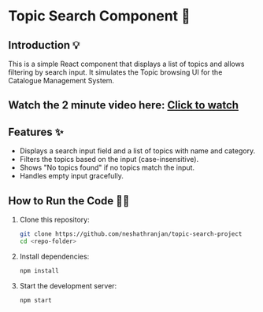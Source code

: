 # Topic Search Component 🚀

## Introduction 💡
This is a simple React component that displays a list of topics and allows filtering by search input. It simulates the Topic browsing UI for the Catalogue Management System.
## Watch the 2 minute video here: [Click to watch](https://youtu.be/2sVuapjIOIw)
## Features ✨
- Displays a search input field and a list of topics with name and category.
- Filters the topics based on the input (case-insensitive).
- Shows "No topics found" if no topics match the input.
- Handles empty input gracefully.
## How to Run the Code 🏃‍♂️
1. Clone this repository:
   ```bash
   git clone https://github.com/neshathranjan/topic-search-project
   cd <repo-folder>
2. Install dependencies:
    ```bash
    npm install
3. Start the development server:
    ```bash
    npm start


